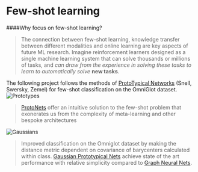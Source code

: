 # Few-shot learning
####Why focus on few-shot learning? 
>The connection between few-shot learning, knowledge transfer between different modalities and online learning are key aspects of future ML research. Imagine reinforcement learners designed as a single machine learning system that can solve thousands or millions of tasks, and _can draw from the experience in solving these tasks to learn to automatically solve_ **new tasks**. 

The following project follows the methods of [ProtoTypical Networks](https://arxiv.org/pdf/1703.05175.pdf) (Snell, Swersky, Zemel) for few-shot classification on the OmniGlot dataset.
![Prototypes](https://raw.githubusercontent.com/orobix/Prototypical-Networks-for-Few-shot-Learning-PyTorch/master/doc/imgs/proto-1.png) 
> [ProtoNets](https://arxiv.org/pdf/1703.05175.pdf) offer an intuitive solution to the few-shot problem that exonerates us from the complexity of meta-learning and other bespoke architectures 

![Gaussians](https://ai2-s2-public.s3.amazonaws.com/figures/2017-08-08/2e94b6523dc30b35329b6f0768d8a8f9fdcdebdc/5-Figure1-1.png)
> Improved classification on the Omniglot dataset by making the distance metric dependent on covariance of barycenters calculated within class. [Gaussian Prototypical Nets]() achieve state of the art performance with relative simplicity compared to [Graph Neural Nets](https://openreview.net/pdf?id=BJj6qGbRW).
